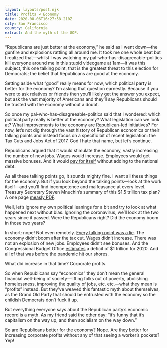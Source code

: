 ```yaml
---
layout: layouts/post.njk
title: Profits ≠ Economy
date: 2020-08-06T16:27:58.210Z
city: San Francisco
country: California
extract: And the myth of the GOP.
---
```


“Republicans are just better at the economy,” he said as I went down—the gunfire and explosions rattling all around me. It took me one whole beat but I realized that—whilst I was watching my pal-who-has-disagreeable-politics kill everyone around me in this stupid videogame at 1am—it was this subject, this one talking point, that is the greatest threat to this election for Democrats; the belief that Republicans are good at the economy.

Setting aside what “good” really means for now, which political party is better for the economy? I’m asking that question earnestly. Because if you were to ask relatives or friends then you’ll likely get the answer you expect, but ask the vast majority of Americans and they’ll say Republicans should be trusted with the economy without a doubt.

So once my pal-who-has-disagreeable-politics said that I wondered: which political party really _is_ better at the economy? What legislation can we look at? What improvements to the economy are Republican-led initiatives? For now, let’s not dig through the vast history of Republican economics or their talking points and instead focus on a specific bit of recent legislation: the Tax Cuts and Jobs Act of 2017. God I hate that name, but let’s continue.

Republicans argued that it would stimulate the economy, vastly increasing the number of new jobs. Wages would increase. Employees would get massive bonuses. And it would [pay for itself](https://www.washingtonpost.com/news/wonk/wp/2017/12/11/the-treasury-has-finally-explained-how-the-trump-tax-plan-would-pay-for-itself-and-its-already-being-attacked/) without adding to the national debt.

As all these talking points go, it sounds mighty fine. I want all these things for the economy. But if you look beyond the talking points—look at the work itself—and you’ll find incompetence and malfeasance at every level. Treasury Secretary Steven Mnuchin’s summary of this $1.5 trillion tax plan? A one page [measly PDF](https://www.treasury.gov/press-center/press-releases/Documents/TreasuryGrowthMemo12-11-17.pdf).

Well, let’s ignore my own political leanings for a bit and try to look at what happened next without bias. Ignoring the coronavirus, we’ll look at the two years since it passed. Were the Republicans right? Did the economy boom in those two years?

In short: nope! Not even remotely. [Every talking point was a lie](https://billmoyers.com/story/trumps-tax-cuts-were-a-disaster-naturally-republicans-want-even-more/). The economy didn’t boom after the tax cut. Wages didn’t increase. There was not an explosion of new jobs. Employees didn’t see bonuses. And the Congressional Budget Office [estimates](https://www.cbo.gov/publication/56050?utm_source=feedblitz&utm_medium=FeedBlitzEmail&utm_content=812526&utm_campaign=Express_2020-01-28_14%3a30%3a00) a deficit of $1 trillion for 2020. And all of that was before the pandemic hit our shores.

What did increase in that time? Corporate profits.

So when Republicans say “economics” they don’t mean the general financial well-being of society—lifting folks out of poverty, abolishing homelessness, improving the quality of jobs, etc. etc.—what they mean is “profits” instead. But they’ve weaved this fantastic myth about themselves, as the Grand Old Party that should be entrusted with the economy so the childish Democrats don’t fuck it up.

But everything everyone says about the Republican party’s economic record is a myth. As my friend said the other day: “it’s funny that it’s capitalism on the way up, and then socialism on the way down.”

So are Republicans better for the economy? Nope. Are they better for increasing corporate profits without any of that seeing a worker’s pockets? Yep!
